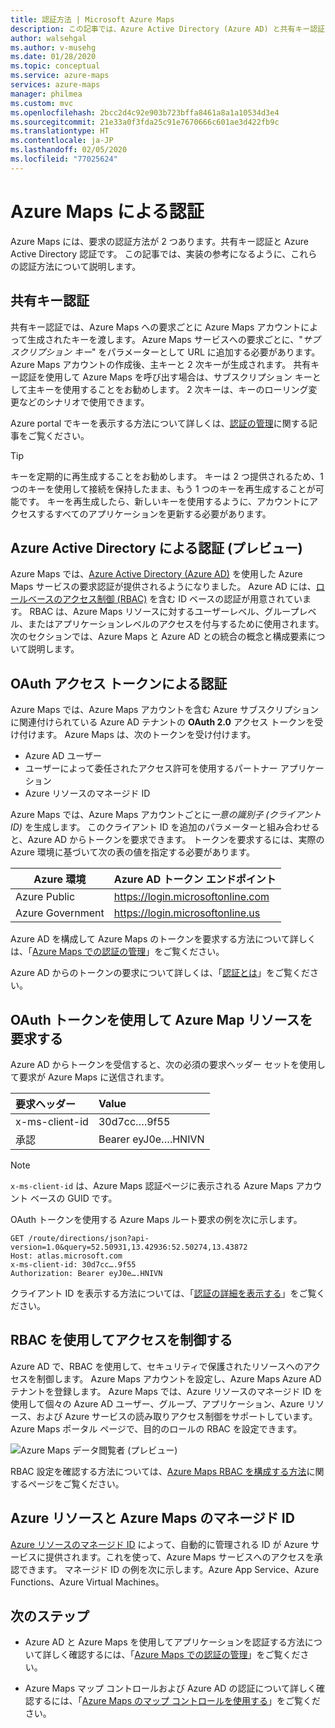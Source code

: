 ```yaml
---
title: 認証方法 | Microsoft Azure Maps
description: この記事では、Azure Active Directory (Azure AD) と共有キー認証について説明します。 どちらも Microsoft Azure Maps サービスに使用されます。 Azure Maps のサブスクリプション キーを取得する方法について説明します。
author: walsehgal
ms.author: v-musehg
ms.date: 01/28/2020
ms.topic: conceptual
ms.service: azure-maps
services: azure-maps
manager: philmea
ms.custom: mvc
ms.openlocfilehash: 2bcc2d4c92e903b723bffa8461a8a1a10534d3e4
ms.sourcegitcommit: 21e33a0f3fda25c91e7670666c601ae3d422fb9c
ms.translationtype: HT
ms.contentlocale: ja-JP
ms.lasthandoff: 02/05/2020
ms.locfileid: "77025624"
---
```

# <a name="authentication-with-azure-maps"></a>Azure Maps による認証

Azure Maps には、要求の認証方法が 2 つあります。共有キー認証と Azure Active Directory 認証です。 この記事では、実装の参考になるように、これらの認証方法について説明します。

## <a name="shared-key-authentication"></a>共有キー認証

共有キー認証では、Azure Maps への要求ごとに Azure Maps アカウントによって生成されたキーを渡します。 Azure Maps サービスへの要求ごとに、"*サブスクリプション キー*" をパラメーターとして URL に追加する必要があります。 Azure Maps アカウントの作成後、主キーと 2 次キーが生成されます。 共有キー認証を使用して Azure Maps を呼び出す場合は、サブスクリプション キーとして主キーを使用することをお勧めします。 2 次キーは、キーのローリング変更などのシナリオで使用できます。  

Azure portal でキーを表示する方法について詳しくは、[認証の管理](https://aka.ms/amauthdetails)に関する記事をご覧ください。

> [!Tip]
> キーを定期的に再生成することをお勧めします。 キーは 2 つ提供されるため、1 つのキーを使用して接続を保持したまま、もう 1 つのキーを再生成することが可能です。 キーを再生成したら、新しいキーを使用するように、アカウントにアクセスするすべてのアプリケーションを更新する必要があります。



## <a name="authentication-with-azure-active-directory-preview"></a>Azure Active Directory による認証 (プレビュー)

Azure Maps では、[Azure Active Directory (Azure AD)](https://docs.microsoft.com/azure/active-directory/fundamentals/active-directory-whatis) を使用した Azure Maps サービスの要求認証が提供されるようになりました。 Azure AD には、[ロールベースのアクセス制御 (RBAC)](https://docs.microsoft.com/azure/role-based-access-control/overview) を含む ID ベースの認証が用意されています。 RBAC は、Azure Maps リソースに対するユーザーレベル、グループレベル、またはアプリケーションレベルのアクセスを付与するために使用されます。 次のセクションでは、Azure Maps と Azure AD との統合の概念と構成要素について説明します。
## <a name="authentication-with-oauth-access-tokens"></a>OAuth アクセス トークンによる認証

Azure Maps では、Azure Maps アカウントを含む Azure サブスクリプションに関連付けられている Azure AD テナントの **OAuth 2.0** アクセス トークンを受け付けます。 Azure Maps は、次のトークンを受け付けます。

* Azure AD ユーザー
* ユーザーによって委任されたアクセス許可を使用するパートナー アプリケーション
* Azure リソースのマネージド ID

Azure Maps では、Azure Maps アカウントごとに*一意の識別子 (クライアント ID)* を生成します。 このクライアント ID を追加のパラメーターと組み合わせると、Azure AD からトークンを要求できます。 トークンを要求するには、実際の Azure 環境に基づいて次の表の値を指定する必要があります。

| Azure 環境   | Azure AD トークン エンドポイント |
| --------------------|-------------------------|
| Azure Public        | https://login.microsoftonline.com |
| Azure Government    | https://login.microsoftonline.us |


Azure AD を構成して Azure Maps のトークンを要求する方法について詳しくは、「[Azure Maps での認証の管理](https://docs.microsoft.com/azure/azure-maps/how-to-manage-authentication)」をご覧ください。

Azure AD からのトークンの要求について詳しくは、「[認証とは](https://docs.microsoft.com/azure/active-directory/develop/authentication-scenarios)」をご覧ください。

## <a name="request-azure-map-resources-with-oauth-tokens"></a>OAuth トークンを使用して Azure Map リソースを要求する

Azure AD からトークンを受信すると、次の必須の要求ヘッダー セットを使用して要求が Azure Maps に送信されます。

| 要求ヘッダー    |    Value    |
|:------------------|:------------|
| x-ms-client-id    | 30d7cc….9f55|
| 承認     | Bearer eyJ0e….HNIVN |

> [!Note]
> `x-ms-client-id` は、Azure Maps 認証ページに表示される Azure Maps アカウント ベースの GUID です。

OAuth トークンを使用する Azure Maps ルート要求の例を次に示します。

```
GET /route/directions/json?api-version=1.0&query=52.50931,13.42936:52.50274,13.43872 
Host: atlas.microsoft.com 
x-ms-client-id: 30d7cc….9f55 
Authorization: Bearer eyJ0e….HNIVN 
```

クライアント ID を表示する方法については、「[認証の詳細を表示する](https://aka.ms/amauthdetails)」をご覧ください。

## <a name="control-access-with-rbac"></a>RBAC を使用してアクセスを制御する

Azure AD で、RBAC を使用して、セキュリティで保護されたリソースへのアクセスを制御します。 Azure Maps アカウントを設定し、Azure Maps Azure AD テナントを登録します。 Azure Maps では、Azure リソースのマネージド ID を使用して個々の Azure AD ユーザー、グループ、アプリケーション、Azure リソース、および Azure サービスの読み取りアクセス制御をサポートしています。 Azure Maps ポータル ページで、目的のロールの RBAC を設定できます。

![Azure Maps データ閲覧者 (プレビュー)](./media/azure-maps-authentication/concept.png)

RBAC 設定を確認する方法については、[Azure Maps RBAC を構成する方法](https://aka.ms/amrbac)に関するページをご覧ください。

## <a name="managed-identities-for-azure-resources-and-azure-maps"></a>Azure リソースと Azure Maps のマネージド ID

[Azure リソースのマネージド ID](https://docs.microsoft.com/azure/active-directory/managed-identities-azure-resources/overview) によって、自動的に管理される ID が Azure サービスに提供されます。これを使って、Azure Maps サービスへのアクセスを承認できます。 マネージド ID の例を次に示します。Azure App Service、Azure Functions、Azure Virtual Machines。

## <a name="next-steps"></a>次のステップ

* Azure AD と Azure Maps を使用してアプリケーションを認証する方法について詳しく確認するには、「[Azure Maps での認証の管理](https://docs.microsoft.com/azure/azure-maps/how-to-manage-authentication)」をご覧ください。

* Azure Maps マップ コントロールおよび Azure AD の認証について詳しく確認するには、「[Azure Maps のマップ コントロールを使用する](https://aka.ms/amaadmc)」をご覧ください。
